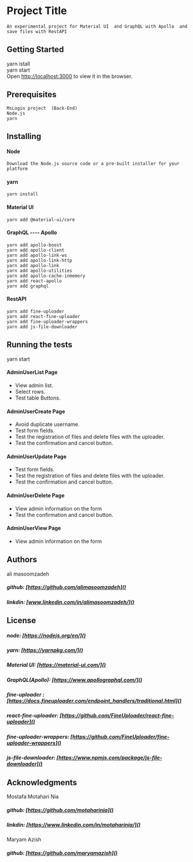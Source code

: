 # Project Title 

`An experimental project for Material UI  and GraphQL with Apollo  and save files with RestAPI`

## Getting Started  
yarn istall     
yarn start  
Open [http://localhost:3000](http://localhost:3000) to view it in the browser.

     
## Prerequisites    
`MsLogin project  (Back-End)`  
`Node.js`   
`yarn`


## Installing

#### Node
`Download the Node.js source code or a pre-built installer for your platform` 

#### yarn
`yarn install`  

#### Material UI
`yarn add @material-ui/core` 

#### GraphQL ---- Apollo 
`yarn add apollo-boost`     
`yarn add apollo-client`    
`yarn add apollo-link-ws`   
`yarn add apollo-link-http`  
`yarn add apollo-link`          
`yarn add apollo-utilities`     
`yarn add apollo-cache-inmemory`    
`yarn add react-apollo`     
`yarn add graphql`      

#### RestAPI     
`yarn add fine-uploader`    
`yarn add react-fine-uploader`  
`yarn add fine-uploader-wrappers`   
`yarn add js-file-downloader`   


## Running the tests
yarn start

#### AdminUserList Page
* View admin list.
* Select rows.
* Test table Buttons.

#### AdminUserCreate Page
* Avoid duplicate username.
* Test form fields.
* Test the registration of files and delete files with the uploader.
* Test the confirmation and cancel button.

#### AdminUserUpdate Page
* Test form fields.
* Test the registration of files and delete files with the uploader.
* Test the confirmation and cancel button.

#### AdminUserDelete Page
* View admin information on the form
* Test the confirmation and cancel button.

#### AdminUserView Page
* View admin information on the form

## Authors
ali masoomzadeh     
 ##### github:  [https://github.com/alimasoomzadeh]()     
 ##### linkdin: [www.linkedin.com/in/alimasoomzadeh/]()
    
## License

 ##### node: [https://nodejs.org/en/]()
 ##### yarn: [https://yarnpkg.com/]()
 ##### Material UI: [https://material-ui.com/]()
 ##### GraphQL(Apollo): [https://www.apollographql.com/]()
##### fine-uploader :  [https://docs.fineuploader.com/endpoint_handlers/traditional.html]()
##### react-fine-uploader: [https://github.com/FineUploader/react-fine-uploader]()
##### fine-uploader-wrappers:  [https://github.com/FineUploader/fine-uploader-wrappers]()
##### js-file-downloader:   [https://www.npmjs.com/package/js-file-downloader]()

## Acknowledgments

Mostafa Motahari Nia    
 ##### github:  [https://github.com/motaharinia]()     
 ##### linkdin: [https://www.linkedin.com/in/motaharinia/]()
 
 Maryam Azish   
  ##### github:  [https://github.com/maryamazish]()     